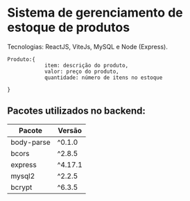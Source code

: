 # Sistema de gerenciamento de estoque de produtos

Tecnologias: ReactJS, ViteJs, MySQL e Node (Express). </br>

<pre><code>Produto:{ 
            item: descrição do produto, 
            valor: preço do produto, 
            quantidade: número de itens no estoque 
            
}</pre></code>

## Pacotes utilizados no backend:
<table>
     <thead>
        <th> Pacote </th>
        <th> Versão </th>
    </thead>
    <tbody>
        <tr>
            <td> body-parse </td>   <td> ^0.1.0</td> 
        </tr>
        <tr>
            <td> bcors</td>  <td> ^2.8.5 </td>
        </tr>
        <tr>
            <td> express</td>  <td>  ^4.17.1 </td>
        </tr>
        <tr>
            <td> mysql2 </td>  <td>  ^2.2.5 </td>
        </tr>
        <tr>
            <td> bcrypt</td>  <td>  ^6.3.5 </td>
        </tr>                   
    </tbody>
</table>
